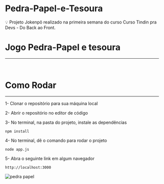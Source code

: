 # Pedra-Papel-e-Tesoura
:bulb: Projeto Jokenpô realizado na primeira semana do curso Curso Tindin pra Devs - Do Back ao Front.
<h1>Jogo Pedra-Papel e tesoura </h1>
<hr>
<br>

<h1>Como Rodar</h1>
<hr>
1- Clonar o repositório para sua máquina local

2- Abrir o repositório no editor de código

3- No terminal, na pasta do projeto, instale as dependências
~~~Terminal
npm install
~~~

4- No terminal, dê o comando para rodar o projeto
~~~Terminal
node app.js
~~~

5- Abra o seguinte link em algum navegador
~~~Terminal
http://localhost:3000
~~~

![pedra papel](https://user-images.githubusercontent.com/88890771/137561639-bc671fdd-3d65-4dad-b7ea-3a462313fdd9.png)
